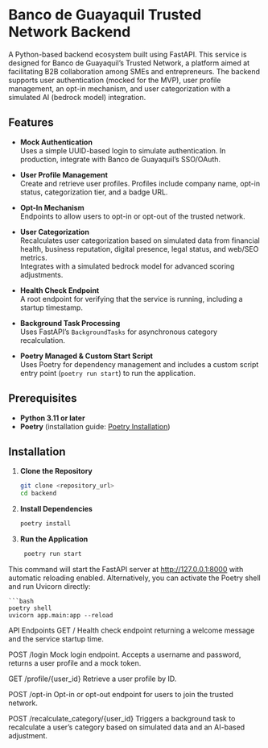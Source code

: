 # Banco de Guayaquil Trusted Network Backend

A Python-based backend ecosystem built using FastAPI. This service is designed for Banco de Guayaquil’s Trusted Network, a platform aimed at facilitating B2B collaboration among SMEs and entrepreneurs. The backend supports user authentication (mocked for the MVP), user profile management, an opt-in mechanism, and user categorization with a simulated AI (bedrock model) integration.

## Features

- **Mock Authentication**  
  Uses a simple UUID-based login to simulate authentication. In production, integrate with Banco de Guayaquil’s SSO/OAuth.
  
- **User Profile Management**  
  Create and retrieve user profiles. Profiles include company name, opt-in status, categorization tier, and a badge URL.
  
- **Opt-In Mechanism**  
  Endpoints to allow users to opt-in or opt-out of the trusted network.
  
- **User Categorization**  
  Recalculates user categorization based on simulated data from financial health, business reputation, digital presence, legal status, and web/SEO metrics.  
  Integrates with a simulated bedrock model for advanced scoring adjustments.
  
- **Health Check Endpoint**  
  A root endpoint for verifying that the service is running, including a startup timestamp.
  
- **Background Task Processing**  
  Uses FastAPI’s `BackgroundTasks` for asynchronous category recalculation.

- **Poetry Managed & Custom Start Script**  
  Uses Poetry for dependency management and includes a custom script entry point (`poetry run start`) to run the application.

## Prerequisites

- **Python 3.11 or later**
- **Poetry** (installation guide: [Poetry Installation](https://python-poetry.org/docs/#installation))

## Installation

1. **Clone the Repository**

   ```bash
   git clone <repository_url>
   cd backend

2. **Install Dependencies**

   ```bash
   poetry install

3. **Run the Application**

   ```bash
    poetry run start

This command will start the FastAPI server at http://127.0.0.1:8000 with automatic reloading enabled.
Alternatively, you can activate the Poetry shell and run Uvicorn directly:

    ```bash
    poetry shell
    uvicorn app.main:app --reload


API Endpoints
GET /
Health check endpoint returning a welcome message and the service startup time.

POST /login
Mock login endpoint. Accepts a username and password, returns a user profile and a mock token.

GET /profile/{user_id}
Retrieve a user profile by ID.

POST /opt-in
Opt-in or opt-out endpoint for users to join the trusted network.

POST /recalculate_category/{user_id}
Triggers a background task to recalculate a user’s category based on simulated data and an AI-based adjustment.